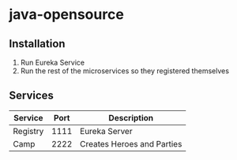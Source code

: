 # java-opensource

## Installation

1. Run Eureka Service 
2. Run the rest of the microservices so they registered themselves
## Services

| Service | Port | Description|
| --- | --- | --- |
| Registry | 1111 | Eureka Server|
| Camp | 2222 | Creates Heroes and Parties |
